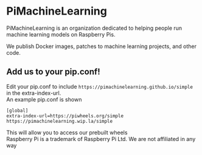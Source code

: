 # PiMachineLearning
PiMachineLearning is an organization dedicated to helping people run machine learning models on Raspberry Pis.

We publish Docker images, patches to machine learning projects, and other code.

## Add us to your pip.conf!
Edit your pip.conf to include `https://pimachinelearning.github.io/simple` in the extra-index-url.<br>
An example pip.conf is shown
```
[global]
extra-index-url=https://piwheels.org/simple https://pimachinelearning.wip.la/simple
```
This will allow you to access our prebuilt wheels
<br>Raspberry Pi is a trademark of Raspberry Pi Ltd. We are not affiliated in any way
